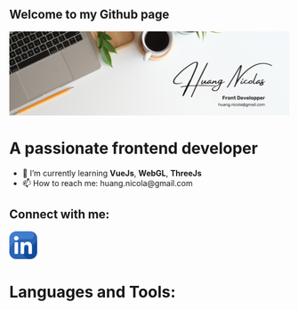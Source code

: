 ## Welcome to my Github page

![hNnicolas](https://github.com/hNnicolas/hNnicolas/blob/main/Banner%20github.png)

# A passionate frontend developer 


<ul>
  <li>🌱 I’m currently learning <strong>VueJs</strong>, <strong>WebGL</strong>, <strong>ThreeJs</strong></li>
  <li>📫 How to reach me: huang.nicola@gmail.com</li>
</ul>

## Connect with me:

<a href="https://www.linkedin.com/in/votre-profil-linkedin">
  <img src="https://github.com/hNnicolas/hNnicolas/blob/main/linkedin.png" alt="LinkedIn" width="50" height="50">
</a>


# Languages and Tools:


